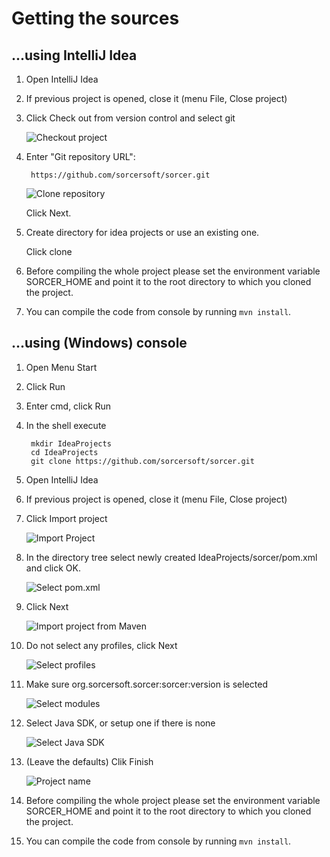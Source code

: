 Getting the sources
=====

...using IntelliJ Idea
----

1. Open IntelliJ Idea
2. If previous project is opened, close it (menu File, Close project)
3. Click Check out from version control and select git

    ![Checkout project](getting/idea/step3.png)

4. Enter "Git repository URL":

        https://github.com/sorcersoft/sorcer.git

    ![Clone repository](getting/idea/step4.png)

    Click Next.

5. Create directory for idea projects or use an existing one.

    Click clone

6. Before compiling the whole project please set the environment variable SORCER_HOME and point it to the root directory
 to which you cloned the project.
 
7. You can compile the code from console by running `mvn install`.
    
  
...using (Windows) console
----

1. Open Menu Start
2. Click Run
3. Enter cmd, click Run
4. In the shell execute

        mkdir IdeaProjects
        cd IdeaProjects
        git clone https://github.com/sorcersoft/sorcer.git

5. Open IntelliJ Idea
6. If previous project is opened, close it (menu File, Close project)
7. Click Import project

    ![Import Project](getting/console/step7.png)

8. In the directory tree select newly created IdeaProjects/sorcer/pom.xml and click OK.

    ![Select pom.xml](getting/console/step8.png)

9. Click Next

    ![Import project from Maven](getting/console/step9.png)

9. Do not select any profiles, click Next

    ![Select profiles](getting/console/step10.png)

9. Make sure org.sorcersoft.sorcer:sorcer:version is selected

    ![Select modules](getting/console/step11.png)

9. Select Java SDK, or setup one if there is none

    ![Select Java SDK](getting/console/step12.png)

9. (Leave the defaults) Clik Finish

    ![Project name](getting/console/step13.png)

10. Before compiling the whole project please set the environment variable SORCER_HOME and point it to the root directory
 to which you cloned the project.

11. You can compile the code from console by running `mvn install`.
